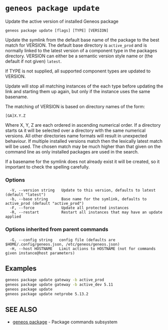# `geneos package update`

Update the active version of installed Geneos package

```text
geneos package update [flags] [TYPE] [VERSION]
```

Update the symlink from the default base name of the package to the best
match for VERSION. The default base directory is `active_prod` and is
normally linked to the latest version of a component type in the
packages directory. VERSION can either be a semantic version style name
or (the default if not given) `latest`.

If TYPE is not supplied, all supported component types are updated to
VERSION.

Update will stop all matching instances of the each type before updating
the link and starting them up again, but only if the instance uses the
same basename.

The matching of VERSION is based on directory names of the form:

`[GA]X.Y.Z`

Where X, Y, Z are each ordered in ascending numerical order. If a
directory starts `GA` it will be selected over a directory with the same
numerical versions. All other directories name formats will result in
unexpected behaviour. If multiple installed versions match then the
lexically latest match will be used. The chosen match may be much higher
than that given on the command line as only installed packages are used
in the search.

If a basename for the symlink does not already exist it will be created,
so it important to check the spelling carefully.

### Options

```text
  -V, --version string   Update to this version, defaults to latest (default "latest")
  -b, --base string      Base name for the symlink, defaults to active_prod (default "active_prod")
  -F, --force            Update all protected instances
  -R, --restart          Restart all instances that may have an update applied
```

### Options inherited from parent commands

```text
  -G, --config string   config file (defaults are $HOME/.config/geneos.json, /etc/geneos/geneos.json)
  -H, --host HOSTNAME   Limit actions to HOSTNAME (not for commands given instance@host parameters)
```

## Examples

```bash
geneos package update gateway -b active_prod
geneos package update gateway -b active_dev 5.11
geneos package update
geneos package update netprobe 5.13.2

```

## SEE ALSO

* [geneos package](geneos_package.md)	 - Package commands subsystem
